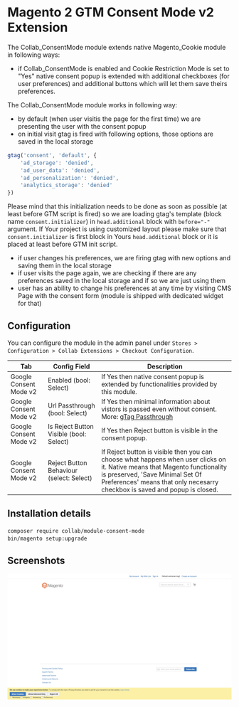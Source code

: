 # Magento 2 GTM Consent Mode v2 Extension

The Collab_ConsentMode module extends native Magento_Cookie module in following ways:

- if Collab_ConsentMode is enabled and Cookie Restriction Mode is set to "Yes" native consent popup is extended with
  additional checkboxes (for user preferences) and additional buttons which will let them save theirs preferences.

The Collab_ConsentMode module works in following way:

- by default (when user visitis the page for the first time) we are presenting the user with the consent popup
- on initial visit gtag is fired with following options, those options are saved in the local storage
```javascript
gtag('consent', 'default', {
    'ad_storage': 'denied',
    'ad_user_data': 'denied',
    'ad_personalization': 'denied',
    'analytics_storage': 'denied'
})
```
Please mind that this initialization needs to be done as soon as possible (at least before GTM script is fired)
so we are loading gtag's template (block name `consent.initializer`) in `head.additional` block with `before="-"`
argument. If Your project is using customized layout please make sure that `consent.initializer` is first block in
Yours `head.additional` block or it is placed at least before GTM init script.
- if user changes his preferences, we are firing gtag with new options and saving them in the local storage
- if user visits the page again, we are checking if there are any preferences saved in the local storage and if so
  we are just using them
- user has an ability to change his preferences at any time by visiting CMS Page with the consent form
  (module is shipped with dedicated widget for that)

## Configuration
You can configure the module in the admin panel under `Stores > Configuration > Collab Extensions > Checkout Configuration`.

| Tab     | Config Field                   | Description                                                                                                                                                                                                                                   |
|---------|--------------------------------|-----------------------------------------------------------------------------------------------------------------------------------------------------------------------------------------------------------------------------------------------|
| Google Consent Mode v2 | Enabled (bool: Select)         | If Yes then native consent popup is extended by functionalities provided by this module.                                                                                                                                                      |
| Google Consent Mode v2 | Url Passthrough (bool: Select) | If Yes then minimal information about vistors is passed even without consent. More: [gTag Passthrough](https://developers.google.com/tag-platform/security/guides/consent?consentmode=advanced#passthroughs)                                  |
| Google Consent Mode v2 | Is Reject Button Visible (bool: Select) | If Yes then Reject button is visible in the consent popup.                                                                                                                                                                                    |
| Google Consent Mode v2 | Reject Button Behaviour (select: Select) | If Reject button is visible then you can choose what happens when user clicks on it. Native means that Magento functionality is preserved, 'Save Minimal Set Of Preferences' means that only necesarry checkbox is saved and popup is closed. |

## Installation details
```bash
composer require collab/module-consent-mode
bin/magento setup:upgrade
```

## Screenshots
![Consent Widget Embeded in CMS Page](docs/cookie_banner.jpeg)

